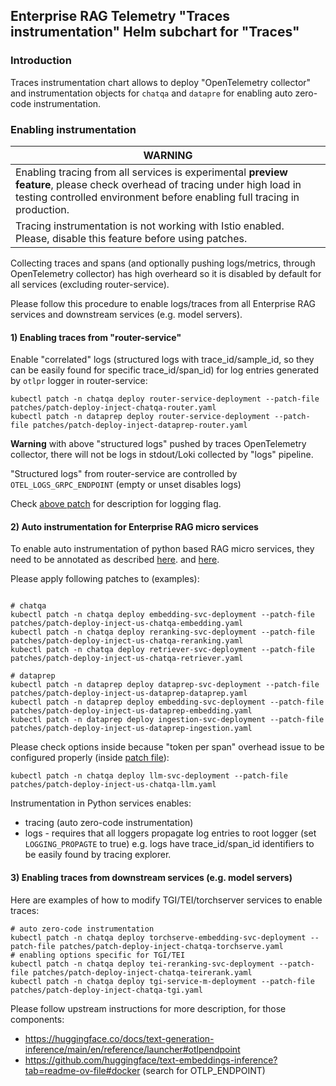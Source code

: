 ## Enterprise RAG Telemetry "Traces instrumentation" Helm subchart for "Traces"

### Introduction

Traces instrumentation chart allows to deploy "OpenTelemetry collector" and instrumentation objects for `chatqa` and `datapre` for enabling auto zero-code instrumentation.

### Enabling instrumentation

| **WARNING**   | 
| ------------- |
|  Enabling tracing from all services is experimental **preview feature**, please check overhead of tracing under high load in testing controlled environment before enabling full tracing in production. |
|  Tracing instrumentation is not working with Istio enabled. Please, disable this feature before using patches.|


Collecting traces and spans (and optionally pushing logs/metrics, through OpenTelemetry collector) has high overheard so it is disabled by default for all services (excluding router-service).

Please follow this procedure to enable logs/traces from all Enterprise RAG services and downstream services (e.g. model servers).

#### 1) Enabling traces from "router-service"

Enable "correlated" logs (structured logs with trace_id/sample_id, so they can be easily found for specific trace_id/span_id) for log entries generated by `otlpr` logger in router-service:
```
kubectl patch -n chatqa deploy router-service-deployment --patch-file patches/patch-deploy-inject-chatqa-router.yaml
kubectl patch -n dataprep deploy router-service-deployment --patch-file patches/patch-deploy-inject-dataprep-router.yaml
```

**Warning** with above "structured logs" pushed by traces OpenTelemetry collector, there will not be logs in stdout/Loki collected by "logs" pipeline.

"Structured logs" from router-service are controlled by `OTEL_LOGS_GRPC_ENDPOINT` (empty or unset disables logs)

Check [above patch](patches/patch-deploy-inject-router.yaml) for description for logging flag.

#### 2) Auto instrumentation for Enterprise RAG micro services

To enable auto instrumentation of python based RAG micro services, they need to be annotated as described [here](https://opentelemetry.io/docs/kubernetes/operator/automatic/#python).
and [here](https://github.com/open-telemetry/opentelemetry-operator#opentelemetry-auto-instrumentation-injection).

Please apply following patches to (examples):
```

# chatqa
kubectl patch -n chatqa deploy embedding-svc-deployment --patch-file patches/patch-deploy-inject-us-chatqa-embedding.yaml
kubectl patch -n chatqa deploy reranking-svc-deployment --patch-file patches/patch-deploy-inject-us-chatqa-reranking.yaml
kubectl patch -n chatqa deploy retriever-svc-deployment --patch-file patches/patch-deploy-inject-us-chatqa-retriever.yaml

# dataprep
kubectl patch -n dataprep deploy dataprep-svc-deployment --patch-file patches/patch-deploy-inject-us-dataprep-dataprep.yaml
kubectl patch -n dataprep deploy embedding-svc-deployment --patch-file patches/patch-deploy-inject-us-dataprep-embedding.yaml
kubectl patch -n dataprep deploy ingestion-svc-deployment --patch-file patches/patch-deploy-inject-us-dataprep-ingestion.yaml
```

Please check options inside because "token per span" overhead issue to be configured properly (inside [patch file](patches/patch-deploy-inject-us-chatqa-llm.yaml)):
```
kubectl patch -n chatqa deploy llm-svc-deployment --patch-file patches/patch-deploy-inject-us-chatqa-llm.yaml
```

Instrumentation in Python services enables:
- tracing (auto zero-code instrumentation)
- logs - requires that all loggers propagate log entries to root logger (set `LOGGING_PROPAGTE` to true) e.g. logs have trace_id/span_id identifiers to be easily found by tracing explorer.

#### 3) Enabling traces from downstream services (e.g. model servers)

Here are examples of how to modify TGI/TEI/torchserver services to enable traces:

```
# auto zero-code instrumentation
kubectl patch -n chatqa deploy torchserve-embedding-svc-deployment --patch-file patches/patch-deploy-inject-chatqa-torchserve.yaml
# enabling options specific for TGI/TEI
kubectl patch -n chatqa deploy tei-reranking-svc-deployment --patch-file patches/patch-deploy-inject-chatqa-teirerank.yaml
kubectl patch -n chatqa deploy tgi-service-m-deployment --patch-file patches/patch-deploy-inject-chatqa-tgi.yaml
```

Please follow upstream instructions for more description, for those components:

- https://huggingface.co/docs/text-generation-inference/main/en/reference/launcher#otlpendpoint
- https://github.com/huggingface/text-embeddings-inference?tab=readme-ov-file#docker (search for OTLP_ENDPOINT) 
